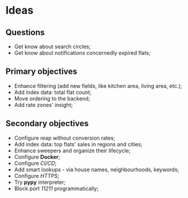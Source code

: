 Ideas
=====

Questions
---------
* Get know about search circles; 
* Get know about notifications concernedly expired flats;

Primary objectives
------------------
* Enhance filtering (add new fields, like kitchen area, living area, etc.);
* Add index data: total flat count;
* Move ordering to the backend;
* Add rate zones' insight;

Secondary objectives
--------------------
* Configure reap without conversion rates;
* Add index data: top flats' sales in regions and cities;
* Enhance sweepers and organize their lifecycle;
* Configure **Docker**;
* Configure *CI/CD*;
* Add smart lookups - via house names, neighbourhoods, keywords;
* Configure *HTTPS*;
* Try **pypy** interpreter;
* Block port *11211* programmatically;
